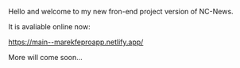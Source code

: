 Hello and welcome to my new fron-end project version of NC-News.

It is avaliable online now:

https://main--marekfeproapp.netlify.app/

More will come soon...
